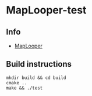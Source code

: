 # MapLooper-test

## Info
- [MapLooper](https://github.com/mathiasbredholt/MapLooper)

## Build instructions
```
mkdir build && cd build
cmake ..
make && ./test
```
